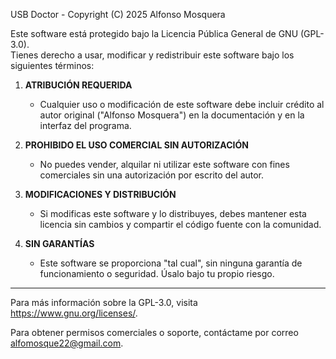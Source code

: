 USB Doctor - Copyright (C) 2025 Alfonso Mosquera

Este software está protegido bajo la Licencia Pública General de GNU (GPL-3.0).  
Tienes derecho a usar, modificar y redistribuir este software bajo los siguientes términos:

1. **ATRIBUCIÓN REQUERIDA**  
   - Cualquier uso o modificación de este software debe incluir crédito al autor original ("Alfonso Mosquera") en la documentación y en la interfaz del programa.

2. **PROHIBIDO EL USO COMERCIAL SIN AUTORIZACIÓN**  
   - No puedes vender, alquilar ni utilizar este software con fines comerciales sin una autorización por escrito del autor.

3. **MODIFICACIONES Y DISTRIBUCIÓN**  
   - Si modificas este software y lo distribuyes, debes mantener esta licencia sin cambios y compartir el código fuente con la comunidad.

4. **SIN GARANTÍAS**  
   - Este software se proporciona "tal cual", sin ninguna garantía de funcionamiento o seguridad. Úsalo bajo tu propio riesgo.

---

Para más información sobre la GPL-3.0, visita <https://www.gnu.org/licenses/>.

Para obtener permisos comerciales o soporte, contáctame por correo alfomosque22@gmail.com.

